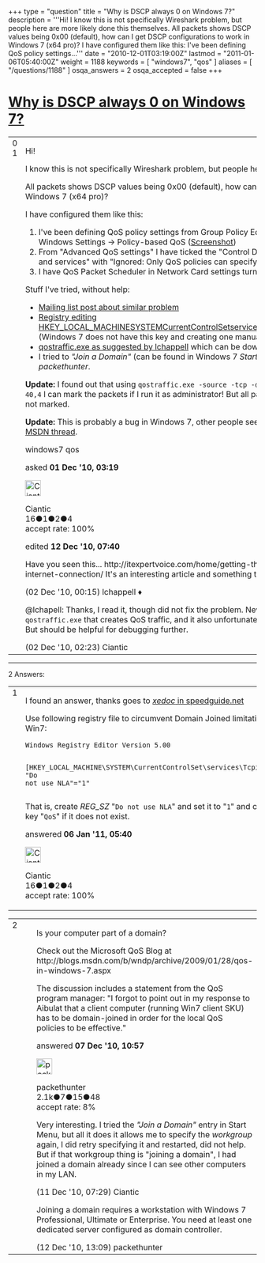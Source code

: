 +++
type = "question"
title = "Why is DSCP always 0 on Windows 7?"
description = '''Hi! I know this is not specifically Wireshark problem, but people here are more likely done this themselves. All packets shows DSCP values being 0x00 (default), how can I get DSCP configurations to work in Windows 7 (x64 pro)? I have configured them like this:  I&#x27;ve been defining QoS policy settings...'''
date = "2010-12-01T03:19:00Z"
lastmod = "2011-01-06T05:40:00Z"
weight = 1188
keywords = [ "windows7", "qos" ]
aliases = [ "/questions/1188" ]
osqa_answers = 2
osqa_accepted = false
+++

<div class="headNormal">

# [Why is DSCP always 0 on Windows 7?](/questions/1188/why-is-dscp-always-0-on-windows-7)

</div>

<div id="main-body">

<div id="askform">

<table id="question-table" style="width:100%;"><colgroup><col style="width: 50%" /><col style="width: 50%" /></colgroup><tbody><tr class="odd"><td style="width: 30px; vertical-align: top"><div class="vote-buttons"><span id="post-1188-upvote" class="ajax-command post-vote up" rel="nofollow" title="I like this post (click again to cancel)"> </span><div id="post-1188-score" class="post-score" title="current number of votes">0</div><span id="post-1188-downvote" class="ajax-command post-vote down" rel="nofollow" title="I dont like this post (click again to cancel)"> </span> <span id="favorite-mark" class="ajax-command favorite-mark" rel="nofollow" title="mark/unmark this question as favorite (click again to cancel)"> </span><div id="favorite-count" class="favorite-count">1</div></div></td><td><div id="item-right"><div class="question-body"><p>Hi!</p><p>I know this is not specifically Wireshark problem, but people here are more likely done this themselves.</p><p>All packets shows DSCP values being 0x00 (default), how can I get DSCP configurations to work in Windows 7 (x64 pro)?</p><p>I have configured them like this:</p><ol><li>I've been defining QoS policy settings from Group Policy Editor: Computer Configuration -&gt; Windows Settings -&gt; Policy-based QoS (<a href="http://4.bp.blogspot.com/_G-OW5TgcJUY/TQTWR62nLsI/AAAAAAAAAHI/iHbjMiqxs1A/s1600/ssh_group_policy.jpg">Screenshot</a>)</li><li>From "Advanced QoS settings" I have ticked the "Control DSCP marking requests from applications and services" with "Ignored: Only QoS policies can specify DSCP value".</li><li>I have QoS Packet Scheduler in Network Card settings turned on.</li></ol><p>Stuff I've tried, without help:</p><ul><li><a href="http://www.wireshark.org/lists/wireshark-users/200809/msg00129.html">Mailing list post about similar problem</a></li><li><a href="http://goo.gl/AlLQf">Registry editing HKEY_LOCAL_MACHINESYSTEMCurrentControlSetservicesTcpipParametersDisableUserTOSSetting</a> (Windows 7 does not have this key and creating one manually did not help)</li><li><a href="http://itexpertvoice.com/home/getting-the-most-out-of-your-windows-7-internet-connection/">qostraffic.exe as suggested by lchappell</a> which can be downloaded from <a href="http://connect.microsoft.com/WNDP/Downloads">Microsoft Connect WNDP</a></li><li>I tried to <em>"Join a Domain"</em> (can be found in Windows 7 <em>Start Menu</em> search) as suggested by <em>packethunter</em>.</li></ul><p><strong>Update:</strong> I found out that using <code>qostraffic.exe -source -tcp -dest 192.168.1.1,80 -throttle 1000 -tc 40,4</code> I can mark the packets if I run it as administrator! But all packets Windows creates "normally" are not marked.</p><p><strong>Update:</strong> This is probably a bug in Windows 7, other people seem to have a same problem in <a href="http://goo.gl/F4faz">QoS Policy MSDN thread</a>.</p></div><div id="question-tags" class="tags-container tags"><span class="post-tag tag-link-windows7" rel="tag" title="see questions tagged &#39;windows7&#39;">windows7</span> <span class="post-tag tag-link-qos" rel="tag" title="see questions tagged &#39;qos&#39;">qos</span></div><div id="question-controls" class="post-controls"></div><div class="post-update-info-container"><div class="post-update-info post-update-info-user"><p>asked <strong>01 Dec '10, 03:19</strong></p><img src="https://secure.gravatar.com/avatar/7e497922b6a3060aa8fedd117b0eb7ff?s=32&amp;d=identicon&amp;r=g" class="gravatar" width="32" height="32" alt="Ciantic&#39;s gravatar image" /><p><span>Ciantic</span><br />
<span class="score" title="16 reputation points">16</span><span title="1 badges"><span class="badge1">●</span><span class="badgecount">1</span></span><span title="2 badges"><span class="silver">●</span><span class="badgecount">2</span></span><span title="4 badges"><span class="bronze">●</span><span class="badgecount">4</span></span><br />
<span class="accept_rate" title="Rate of the user&#39;s accepted answers">accept rate:</span> <span title="Ciantic has one accepted answer">100%</span></p></div><div class="post-update-info post-update-info-edited"><p><span> edited <strong>12 Dec '10, 07:40</strong> </span></p></div></div><div id="comments-container-1188" class="comments-container"><span id="1202"></span><div id="comment-1202" class="comment"><div id="post-1202-score" class="comment-score"></div><div class="comment-text"><p>Have you seen this... http://itexpertvoice.com/home/getting-the-most-out-of-your-windows-7-internet-connection/ It's an interesting article and something to try. Caveat - haven't done myself.</p></div><div id="comment-1202-info" class="comment-info"><span class="comment-age">(02 Dec '10, 00:15)</span> <span class="comment-user userinfo">lchappell ♦</span></div></div><span id="1208"></span><div id="comment-1208" class="comment"><div id="post-1208-score" class="comment-score"></div><div class="comment-text"><p>@lchapell: Thanks, I read it, though did not fix the problem. New thing in the article was the tool <code>qostraffic.exe</code> that creates QoS traffic, and it also unfortunately cannot set the DSCP field in IP header. But should be helpful for debugging further.</p></div><div id="comment-1208-info" class="comment-info"><span class="comment-age">(02 Dec '10, 02:23)</span> <span class="comment-user userinfo">Ciantic</span></div></div></div><div id="comment-tools-1188" class="comment-tools"></div><div class="clear"></div><div id="comment-1188-form-container" class="comment-form-container"></div><div class="clear"></div></div></td></tr></tbody></table>

------------------------------------------------------------------------

<div class="tabBar">

<span id="sort-top"></span>

<div class="headQuestions">

2 Answers:

</div>

</div>

<span id="1648"></span>

<div id="answer-container-1648" class="answer accepted-answer answered-by-owner">

<table style="width:100%;"><colgroup><col style="width: 50%" /><col style="width: 50%" /></colgroup><tbody><tr class="odd"><td style="width: 30px; vertical-align: top"><div class="vote-buttons"><span id="post-1648-upvote" class="ajax-command post-vote up" rel="nofollow" title="I like this post (click again to cancel)"> </span><div id="post-1648-score" class="post-score" title="current number of votes">1</div><span id="post-1648-downvote" class="ajax-command post-vote down" rel="nofollow" title="I dont like this post (click again to cancel)"> </span> <span class="accept-answer on" rel="nofollow" title="Ciantic has selected this answer as the correct answer"> </span></div></td><td><div class="item-right"><div class="answer-body"><p>I found an answer, thanks goes to <a href="http://forums.speedguide.net/showthread.php?274421-Windows-7-resets-DiffServ-(DSCP)-to-0x00&amp;p=2378071&amp;viewfull=1#post2378071"><em>xedoc</em> in speedguide.net</a></p><p>Use following registry file to circumvent Domain Joined limitation of Win7:</p><pre><code>Windows Registry Editor Version 5.00

[HKEY_LOCAL_MACHINE\SYSTEM\CurrentControlSet\services\Tcpip\QoS]
&quot;Do not use NLA&quot;=&quot;1&quot;</code></pre><p>That is, create <em>REG_SZ</em> "<code>Do not use NLA</code>" and set it to "<code>1</code>" and create key "<code>QoS</code>" if it does not exist.</p></div><div class="answer-controls post-controls"></div><div class="post-update-info-container"><div class="post-update-info post-update-info-user"><p>answered <strong>06 Jan '11, 05:40</strong></p><img src="https://secure.gravatar.com/avatar/7e497922b6a3060aa8fedd117b0eb7ff?s=32&amp;d=identicon&amp;r=g" class="gravatar" width="32" height="32" alt="Ciantic&#39;s gravatar image" /><p><span>Ciantic</span><br />
<span class="score" title="16 reputation points">16</span><span title="1 badges"><span class="badge1">●</span><span class="badgecount">1</span></span><span title="2 badges"><span class="silver">●</span><span class="badgecount">2</span></span><span title="4 badges"><span class="bronze">●</span><span class="badgecount">4</span></span><br />
<span class="accept_rate" title="Rate of the user&#39;s accepted answers">accept rate:</span> <span title="Ciantic has one accepted answer">100%</span></p></div></div><div id="comments-container-1648" class="comments-container"></div><div id="comment-tools-1648" class="comment-tools"></div><div class="clear"></div><div id="comment-1648-form-container" class="comment-form-container"></div><div class="clear"></div></div></td></tr></tbody></table>

</div>

<span id="1275"></span>

<div id="answer-container-1275" class="answer">

<table style="width:100%;"><colgroup><col style="width: 50%" /><col style="width: 50%" /></colgroup><tbody><tr class="odd"><td style="width: 30px; vertical-align: top"><div class="vote-buttons"><span id="post-1275-upvote" class="ajax-command post-vote up" rel="nofollow" title="I like this post (click again to cancel)"> </span><div id="post-1275-score" class="post-score" title="current number of votes">2</div><span id="post-1275-downvote" class="ajax-command post-vote down" rel="nofollow" title="I dont like this post (click again to cancel)"> </span></div></td><td><div class="item-right"><div class="answer-body"><p>Is your computer part of a domain?</p><p>Check out the Microsoft QoS Blog at http://blogs.msdn.com/b/wndp/archive/2009/01/28/qos-in-windows-7.aspx</p><p>The discussion includes a statement from the QoS program manager: "I forgot to point out in my response to Aibulat that a client computer (running Win7 client SKU) has to be domain-joined in order for the local QoS policies to be effective."</p></div><div class="answer-controls post-controls"></div><div class="post-update-info-container"><div class="post-update-info post-update-info-user"><p>answered <strong>07 Dec '10, 10:57</strong></p><img src="https://secure.gravatar.com/avatar/3b60e92020a427bb24332efc0b560943?s=32&amp;d=identicon&amp;r=g" class="gravatar" width="32" height="32" alt="packethunter&#39;s gravatar image" /><p><span>packethunter</span><br />
<span class="score" title="2137 reputation points"><span>2.1k</span></span><span title="7 badges"><span class="badge1">●</span><span class="badgecount">7</span></span><span title="15 badges"><span class="silver">●</span><span class="badgecount">15</span></span><span title="48 badges"><span class="bronze">●</span><span class="badgecount">48</span></span><br />
<span class="accept_rate" title="Rate of the user&#39;s accepted answers">accept rate:</span> <span title="packethunter has 8 accepted answers">8%</span></p></div></div><div id="comments-container-1275" class="comments-container"><span id="1315"></span><div id="comment-1315" class="comment"><div id="post-1315-score" class="comment-score"></div><div class="comment-text"><p>Very interesting. I tried the <em>"Join a Domain"</em> entry in Start Menu, but all it does it allows me to specify the <em>workgroup</em> again, I did retry specifying it and restarted, did not help. But if that workgroup thing is "joining a domain", I had joined a domain already since I can see other computers in my LAN.</p></div><div id="comment-1315-info" class="comment-info"><span class="comment-age">(11 Dec '10, 07:29)</span> <span class="comment-user userinfo">Ciantic</span></div></div><span id="1323"></span><div id="comment-1323" class="comment"><div id="post-1323-score" class="comment-score"></div><div class="comment-text"><p>Joining a domain requires a workstation with Windows 7 Professional, Ultimate or Enterprise. You need at least one dedicated server configured as domain controller.</p></div><div id="comment-1323-info" class="comment-info"><span class="comment-age">(12 Dec '10, 13:09)</span> <span class="comment-user userinfo">packethunter</span></div></div></div><div id="comment-tools-1275" class="comment-tools"></div><div class="clear"></div><div id="comment-1275-form-container" class="comment-form-container"></div><div class="clear"></div></div></td></tr></tbody></table>

</div>

<div class="paginator-container-left">

</div>

</div>

</div>

